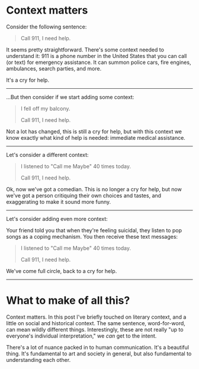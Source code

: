 # Context matters

Consider the following sentence:

> Call 911, I need help.

It seems pretty straightforward. There's some context needed to understand it:
911 is a phone number in the United States that you can call (or text) for
emergency assistance. It can summon police cars, fire engines, ambulances,
search parties, and more.

It's a cry for help.

---

...But then consider if we start adding some context:

> I fell off my balcony.
>
> Call 911, I need help.

Not a lot has changed, this is still a cry for help, but with this context we
know exactly what kind of help is needed: immediate medical assistance.

---

Let's consider a different context:

> I listened to "Call me Maybe" 40 times today.
>
> Call 911, I need help.

Ok, now we've got a comedian. This is no longer a cry for help, but now we've
got a person critiquing their own choices and tastes, and exaggerating to make
it sound more funny.

---

Let's consider adding even more context:

Your friend told you that when they're feeling suicidal, they listen to pop
songs as a coping mechanism. You then receive these text messages:

> I listened to "Call me Maybe" 40 times today.
>
> Call 911, I need help.

We've come full circle, back to a cry for help.

---

# What to make of all this?

Context matters. In this post I've briefly touched on literary context, and a
little on social and historical context. The same sentence, word-for-word, can
mean wildly different things. Interestingly, these are not really "up to
everyone's individual interpretation," we _can_ get to the intent.

There's a lot of nuance packed in to human communication. It's a beautiful
thing. It's fundamental to art and society in general, but also fundamental to
understanding each other.

